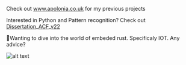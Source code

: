 Check out www.apolonia.co.uk for my previous projects

Interested in Python and Pattern recognition? Check out [Dissertation_ACF_v22](https://github.com/tomasApo/Dissertation_ACF_v22)

🌱Wanting to dive into the world of embeded rust. Specificaly IOT. Any advice? 

![alt text](https://upload.wikimedia.org/wikipedia/commons/thumb/2/20/Rustacean-orig-noshadow.svg/440px-Rustacean-orig-noshadow.svg.png)

